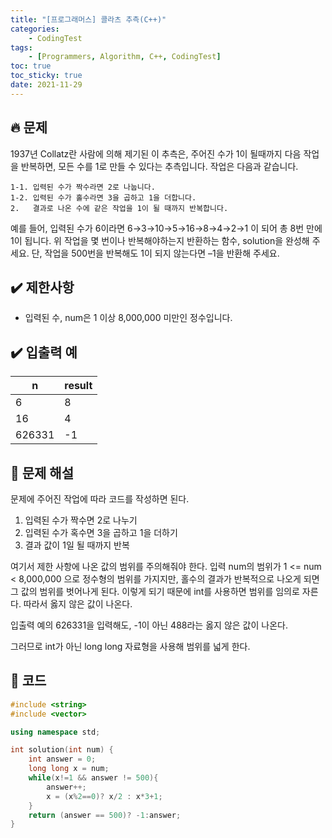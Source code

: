 ```yaml
---
title: "[프로그래머스] 콜라츠 추측(C++)"
categories: 
    - CodingTest
tags:
    - [Programmers, Algorithm, C++, CodingTest]
toc: true
toc_sticky: true
date: 2021-11-29
---
```


## 🔥 문제
1937년 Collatz란 사람에 의해 제기된 이 추측은, 주어진 수가 1이 될때까지 다음 작업을 반복하면, 모든 수를 1로 만들 수 있다는 추측입니다. 작업은 다음과 같습니다.

`1-1. 입력된 수가 짝수라면 2로 나눕니다.` <br>
`1-2. 입력된 수가 홀수라면 3을 곱하고 1을 더합니다.`<br>
`2.   결과로 나온 수에 같은 작업을 1이 될 때까지 반복합니다.`

예를 들어, 입력된 수가 6이라면 6→3→10→5→16→8→4→2→1 이 되어 총 8번 만에 1이 됩니다. 위 작업을 몇 번이나 반복해야하는지 반환하는 함수, solution을 완성해 주세요. 단, 작업을 500번을 반복해도 1이 되지 않는다면 –1을 반환해 주세요.


## ✔️ 제한사항

- 입력된 수, num은 1 이상 8,000,000 미만인 정수입니다.


## ✔️ 입출력 예

|n|result|
|---|---|
|6|8|
|16|4|
|626331|-1|


## 🤔 문제 해설

문제에 주어진 작업에 따라 코드를 작성하면 된다.
1. 입력된 수가 짝수면 2로 나누기
2. 입력된 수가 혹수면 3을 곱하고 1을 더하기
3. 결과 값이 1일 될 때까지 반복

여기서 제한 사항에 나온 값의 범위를 주의해줘야 한다.
입력 num의 범위가 1 <= num < 8,000,000 으로 정수형의 범위를 가지지만, 홀수의 결과가 반복적으로 나오게 되면 그 값의 범위를 벗어나게 된다. 이렇게 되기 때문에 int를 사용하면 범위를 임의로 자른다. 따라서 옳지 않은 값이 나온다.

입출력 예의 626331을 입력해도, -1이 아닌 488라는 옳지 않은 값이 나온다. 

그러므로 int가 아닌 long long 자료형을 사용해 범위를 넓게 한다.

## 👻 코드

```cpp
#include <string>
#include <vector>

using namespace std;

int solution(int num) {
    int answer = 0;
    long long x = num;
    while(x!=1 && answer != 500){
        answer++;
        x = (x%2==0)? x/2 : x*3+1;
    }
    return (answer == 500)? -1:answer;
}
```
